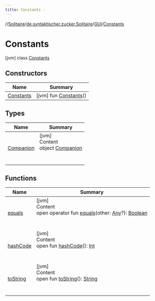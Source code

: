 ```yaml
---
title: Constants -
---
```

//[Solitaire](../../../index.md)/[de.syntaktischer.zucker.Solitaire](../../index.md)/[GUI](../index.md)/[Constants](index.md)



# Constants  
 [jvm] class [Constants](index.md)   


## Constructors  
  
|  Name|  Summary| 
|---|---|
| <a name="de.syntaktischer.zucker.Solitaire/GUI.Constants/Constants/#/PointingToDeclaration/"></a>[Constants](-constants.md)| <a name="de.syntaktischer.zucker.Solitaire/GUI.Constants/Constants/#/PointingToDeclaration/"></a> [jvm] fun [Constants](-constants.md)()   <br>


## Types  
  
|  Name|  Summary| 
|---|---|
| <a name="de.syntaktischer.zucker.Solitaire/GUI.Constants.Companion///PointingToDeclaration/"></a>[Companion](-companion/index.md)| <a name="de.syntaktischer.zucker.Solitaire/GUI.Constants.Companion///PointingToDeclaration/"></a>[jvm]  <br>Content  <br>object [Companion](-companion/index.md)  <br><br><br>


## Functions  
  
|  Name|  Summary| 
|---|---|
| <a name="kotlin/Any/equals/#kotlin.Any?/PointingToDeclaration/"></a>[equals](../../-undoable-command/index.md#%5Bkotlin%2FAny%2Fequals%2F%23kotlin.Any%3F%2FPointingToDeclaration%2F%5D%2FFunctions%2F-1936331503)| <a name="kotlin/Any/equals/#kotlin.Any?/PointingToDeclaration/"></a>[jvm]  <br>Content  <br>open operator fun [equals](../../-undoable-command/index.md#%5Bkotlin%2FAny%2Fequals%2F%23kotlin.Any%3F%2FPointingToDeclaration%2F%5D%2FFunctions%2F-1936331503)(other: [Any](https://kotlinlang.org/api/latest/jvm/stdlib/kotlin/-any/index.html)?): [Boolean](https://kotlinlang.org/api/latest/jvm/stdlib/kotlin/-boolean/index.html)  <br><br><br>
| <a name="kotlin/Any/hashCode/#/PointingToDeclaration/"></a>[hashCode](../../-undoable-command/index.md#%5Bkotlin%2FAny%2FhashCode%2F%23%2FPointingToDeclaration%2F%5D%2FFunctions%2F-1936331503)| <a name="kotlin/Any/hashCode/#/PointingToDeclaration/"></a>[jvm]  <br>Content  <br>open fun [hashCode](../../-undoable-command/index.md#%5Bkotlin%2FAny%2FhashCode%2F%23%2FPointingToDeclaration%2F%5D%2FFunctions%2F-1936331503)(): [Int](https://kotlinlang.org/api/latest/jvm/stdlib/kotlin/-int/index.html)  <br><br><br>
| <a name="kotlin/Any/toString/#/PointingToDeclaration/"></a>[toString](../../-undoable-command/index.md#%5Bkotlin%2FAny%2FtoString%2F%23%2FPointingToDeclaration%2F%5D%2FFunctions%2F-1936331503)| <a name="kotlin/Any/toString/#/PointingToDeclaration/"></a>[jvm]  <br>Content  <br>open fun [toString](../../-undoable-command/index.md#%5Bkotlin%2FAny%2FtoString%2F%23%2FPointingToDeclaration%2F%5D%2FFunctions%2F-1936331503)(): [String](https://kotlinlang.org/api/latest/jvm/stdlib/kotlin/-string/index.html)  <br><br><br>

